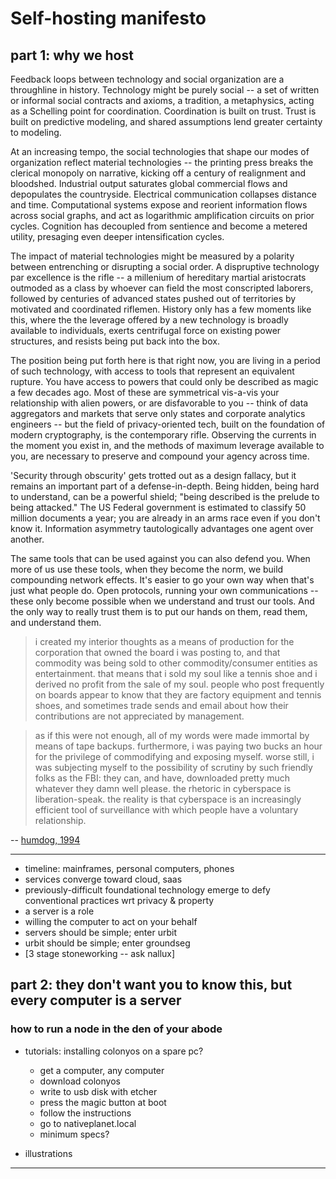 # Self-hosting manifesto

## part 1: why we host

Feedback loops between technology and social organization are a throughline in history. Technology might be purely social -- a set of written or informal social contracts and axioms, a tradition, a metaphysics, acting as a Schelling point for coordination. Coordination is built on trust. Trust is built on predictive modeling, and shared assumptions lend greater certainty to modeling.

At an increasing tempo, the social technologies that shape our modes of organization reflect material technologies -- the printing press breaks the clerical monopoly on narrative, kicking off a century of realignment and bloodshed. Industrial output saturates global commercial flows and depopulates the countryside. Electrical communication collapses distance and time.  Computational systems expose and reorient information flows across social graphs, and act as logarithmic amplification circuits on prior cycles. Cognition has decoupled from sentience and become a metered utility, presaging even deeper intensification cycles.

The impact of material technologies might be measured by a polarity between entrenching or disrupting a social order. A dispruptive technology par excellence is the rifle -- a millenium of hereditary martial aristocrats outmoded as a class by whoever can field the most conscripted laborers, followed by centuries of advanced states pushed out of territories by motivated and coordinated riflemen. History only has a few moments like this, where the the leverage offered by a new technology is broadly available to individuals, exerts centrifugal force on existing power structures, and resists being put back into the box. 

The position being put forth here is that right now, you are living in a period of such technology, with access to tools that represent an equivalent rupture. You have access to powers that could only be described as magic a few decades ago. Most of these are symmetrical vis-a-vis your relationship with alien powers, or are disfavorable to you -- think of data aggregators and markets that serve only states and corporate analytics engineers -- but the field of privacy-oriented tech, built on the foundation of modern cryptography, is the contemporary rifle. Observing the currents in the moment you exist in, and the methods of maximum leverage available to you, are necessary to preserve and compound your agency across time.

'Security through obscurity' gets trotted out as a design fallacy, but it remains an important part of a defense-in-depth. Being hidden, being hard to understand, can be a powerful shield; "being described is the prelude to being attacked." The US Federal government is estimated to classify 50 million documents a year; you are already in an arms race even if you don't know it. Information asymmetry tautologically advantages one agent over another.

The same tools that can be used against you can also defend you. When more of us use these tools, when they become the norm, we build compounding network effects. It's easier to go your own way when that's just what people do. Open protocols, running your own communications -- these only become possible when we understand and trust our tools. And the only way to really trust them is to put our hands on them, read them, and understand them.

> i created my interior thoughts as a means of production for the corporation that owned the board i was posting to, and that commodity was being sold to other commodity/consumer entities as entertainment. that means that i sold my soul like a tennis shoe and i derived no profit from the sale of my soul. people who post frequently on boards appear to know that they are factory equipment and tennis shoes, and sometimes trade sends and email about how their contributions are not appreciated by management.

> as if this were not enough, all of my words were made immortal by means of tape backups. furthermore, i was paying two bucks an hour for the privilege of commodifying and exposing myself. worse still, i was subjecting myself to the possibility of scrutiny by such friendly folks as the FBI: they can, and have, downloaded pretty much whatever they damn well please. the rhetoric in cyberspace is liberation-speak. the reality is that cyberspace is an increasingly efficient tool of surveillance with which people have a voluntary relationship.

-- [humdog, 1994](https://gist.github.com/kolber/2131643)

--- 

- timeline: mainframes, personal computers, phones
- services converge toward cloud, saas
- previously-difficult foundational technology emerge to defy conventional practices wrt privacy & property
- a server is a role
- willing the computer to act on your behalf
- servers should be simple; enter urbit
- urbit should be simple; enter groundseg
- [3 stage stoneworking -- ask nallux]

## part 2: they don't want you to know this, but every computer is a server

### how to run a node in the den of your abode

- tutorials: installing colonyos on a spare pc?
	- get a computer, any computer
	- download colonyos
	- write to usb disk with etcher
	- press the magic button at boot
	- follow the instructions
	- go to nativeplanet.local
    - minimum specs?

- illustrations


---
